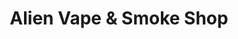 ---
title: "Alien Vape & Smoke Shop"
url: /north-highlands/alien-vape-and-smoke-shop/
shop: tobacco
---